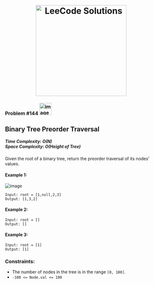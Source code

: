 <h1 align="center"><a href="https://www.linkedin.com/in/antriksh1305/"><img src="https://camo.githubusercontent.com/1eca2365da012b44816f2402011dc3ba78cefbe78228b22d60161a898d015b67/68747470733a2f2f6d69726f2e6d656469756d2e636f6d2f6d61782f313230302f312a4c75723972724a49547346526e7549595552596b53672e6a706567" alt="LeeCode Solutions" width="300"></a>
</h1>

<h3>Problem #144 <img width="40" alt="image" src="https://user-images.githubusercontent.com/100402656/215524434-d1db6ad6-5b3f-4bbe-b6cd-42dbf75cf387.png">
</h3>

## Binary Tree Preorder Traversal

<h5>Time Complexity: <b>O(N)</b> <br>Space Complexity: <b>O(Height of Tree)</b></h5>

Given the root of a binary tree, return the preorder traversal of its nodes' values.

#### Example 1:
![image](https://github.com/Antriksh1305/Antriksh-DSA/assets/100402656/32ca32d8-4a7c-43e3-9214-c3144f1cea06)
```
Input: root = [1,null,2,3]
Output: [1,3,2]
```

#### Example 2:
```
Input: root = []
Output: []
```

#### Example 3:
```
Input: root = [1]
Output: [1]
```

### Constraints:
- The number of nodes in the tree is in the range `[0, 100]`.
- `-100 <= Node.val <= 100`
